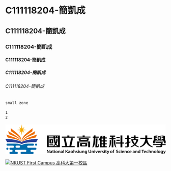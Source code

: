 # C111118204-簡凱成
## C111118204-簡凱成
### C111118204-簡凱成
#### C111118204-簡凱成
##### C111118204-簡凱成
###### C111118204-簡凱成

`small zone`

```big zone
1
2
```

![NKUST](nkust.png "NKUST")

[![NKUST First Campus 高科大第一校區](https://www.youtube.com/watch?v=zQMCFZtVUTc/0.png)](https://www.youtube.com/watch?v=zQMCFZtVUTc "NKUST First Campus 高科大第一校區")
